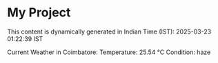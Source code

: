 # My Project

This content is dynamically generated in Indian Time (IST): 2025-03-23 01:22:39 IST


Current Weather in Coimbatore:
Temperature: 25.54 °C
Condition: haze
